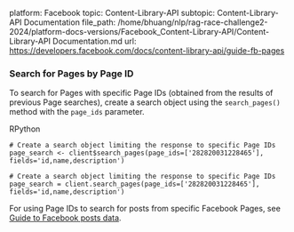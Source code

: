platform: Facebook
topic: Content-Library-API
subtopic: Content-Library-API Documentation
file_path: /home/bhuang/nlp/rag-race-challenge2-2024/platform-docs-versions/Facebook_Content-Library-API/Content-Library-API Documentation.md
url: https://developers.facebook.com/docs/content-library-api/guide-fb-pages

### Search for Pages by Page ID

To search for Pages with specific Page IDs (obtained from the results of previous Page searches), create a search object using the `search_pages()` method with the `page_ids` parameter.

RPython

    # Create a search object limiting the response to specific Page IDs
    page_search <- client$search_pages(page_ids=['282820031228465'], fields='id,name,description')

    # Create a search object limiting the response to specific Page IDs
    page_search = client.search_pages(page_ids=['282820031228465'], fields='id,name,description')

For using Page IDs to search for posts from specific Facebook Pages, see [Guide to Facebook posts data](https://developers.facebook.com/docs/content-library-api/guide-fb-posts).
